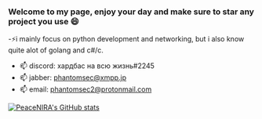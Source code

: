 ### Welcome to my page, enjoy your day and make sure to star any project you use 😄

<!--
**PeaceNIRA/PeaceNIRA** is a ✨ _special_ ✨ repository because its `README.md` (this file) appears on your GitHub profile.

Here are some ideas to get you started:

- 🔭 I’m currently working on ...
- 🌱 I’m currently learning ...
- 👯 I’m looking to collaborate on ...
- 🤔 I’m looking for help with ...
- 💬 Ask me about ...
- 📫 How to reach me: ...
- 😄 Pronouns: ...
- ⚡ Fun fact: ...
-->
-⚡i mainly focus on python development and networking, but i also know quite alot of golang and c#/c.

- 📫 discord: хардбас на всю жизнь#2245
- 📫 jabber: phantomsec@xmpp.jp
- 📫 email: phantomsec2@protonmail.com

[![PeaceNIRA's GitHub stats](https://github-readme-stats.vercel.app/api?username=PeaceNIRA&theme=radical)](https://github.com/anuraghazra/github-readme-stats)
